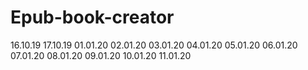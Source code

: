 # Epub-book-creator
16.10.19
17.10.19
01.01.20
02.01.20
03.01.20
04.01.20
05.01.20
06.01.20
07.01.20
08.01.20
09.01.20
10.01.20
11.01.20

